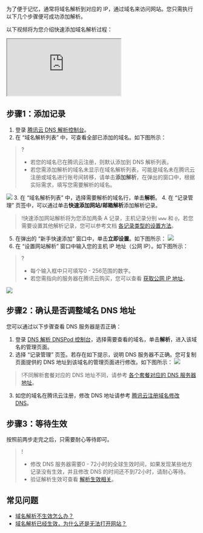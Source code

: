 为了便于记忆，通常将域名解析到对应的 IP，通过域名来访问网站。您只需执行以下几个步骤便可成功添加解析。

以下视频将为您介绍快速添加域名解析过程：
<div class="doc-video-mod"><iframe src="https://cloud.tencent.com/edu/learning/quick-play/2495-42184?source=gw.doc.media&withPoster=1&notip=1"></iframe></div>


## 步骤1：添加记录

1. 登录 [腾讯云 DNS 解析控制台](https://console.cloud.tencent.com/cns)。
2. 在 “域名解析列表” 中，可查看全部已添加的域名。如下图所示：
>?
>- 若您的域名已在腾讯云注册，则默认添加到 DNS 解析列表。
>- 若您需添加解析的域名未显示在域名解析列表，可能是域名未在腾讯云注册或域名进行账号间转移，请单击**添加解析**，在弹出的窗口中，根据实际需求，填写您需要解析的域名。
>
![](https://main.qcloudimg.com/raw/c9f09d95d24b4770b799940c5817df08.png)
3. 在 “域名解析列表” 中，选择需要解析的域名行，单击**解析**。
4. 在 “记录管理” 页签中，可以通过单击**快速添加网站/邮箱解析**添加解析记录。
>!快速添加网站解析将为您添加两条 A 记录，主机记录分别 `www` 和 `@`，若您需要设置其他解析记录，您可以参考文档 [各记录类型的设置方法](https://cloud.tencent.com/document/product/302/3448)。
>
5. 在弹出的 “新手快速添加” 窗口中，单击**立即设置**。如下图所示：
![](https://main.qcloudimg.com/raw/3d83646c79223a631f85a54b16ddbe0e.png)
6. 在 “设置网站解析” 窗口中输入您的主机 IP 地址（公网 IP）。如下图所示：
>?
>- 每个输入框中只可填写0 - 256范围的数字。
>- 若您需指向的服务器在腾讯云购买，您可以查看 [获取公网 IP 地址](https://cloud.tencent.com/document/product/213/17940)。
>
![](https://main.qcloudimg.com/raw/43e27c9a5bffa88826ba652356a5b103.png)

## 步骤2：确认是否调整域名 DNS 地址
您可以通过以下步骤查看 DNS 服务器是否正确：
1. 登录 [DNS 解析 DNSPod 控制台](https://console.cloud.tencent.com/cns)，选择需要查看的域名，单击**解析**，进入该域名的管理页面。
2. 选择 “记录管理” 页签。若存在如下提示，说明 DNS 服务器不正确。您可复制页面提供的 DNS 地址到该域名的管理页面进行修改。如下图所示：
![](https://main.qcloudimg.com/raw/0165f8c5de242de9deefae452750c626.png)
>!不同解析套餐对应的 DNS 地址不同，请参考 [各个套餐对应的 DNS 服务器地址](https://cloud.tencent.com/document/product/302/9070)。
>
3. 如您的域名在腾讯云注册，修改 DNS 地址请参考 [腾讯云注册域名修改 DNS](https://cloud.tencent.com/document/product/302/5518#serverAddress)。

## 步骤3：等待生效

按照前两步走完之后，只需要耐心等待即可。

> !
> - 修改 DNS 服务器需要0 - 72小时的全球生效时间，如果发现某些地方记录没有生效，并且修改 DNS 的时间还不到72小时，请耐心等待。
> - 验证解析生效可查看 [解析生效相关](https://cloud.tencent.com/document/product/302/30597)。

## 常见问题
- [域名解析不生效怎么办？](https://cloud.tencent.com/document/product/302/30597#.E5.9F.9F.E5.90.8D.E8.A7.A3.E6.9E.90.E4.B8.8D.E7.94.9F.E6.95.88.E6.80.8E.E4.B9.88.E5.8A.9E.EF.BC.9F)
- [域名解析已经生效，为什么还是无法打开网站？](https://cloud.tencent.com/document/product/302/30597#.E5.9F.9F.E5.90.8D.E8.A7.A3.E6.9E.90.E5.B7.B2.E7.BB.8F.E7.94.9F.E6.95.88.EF.BC.8C.E4.B8.BA.E4.BB.80.E4.B9.88.E8.BF.98.E6.98.AF.E6.97.A0.E6.B3.95.E6.89.93.E5.BC.80.E7.BD.91.E7.AB.99.EF.BC.9F)

